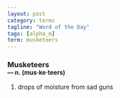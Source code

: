 ```yaml
---
layout: post
category: terms
tagline: "Word of the Day"
tags: [alpha_m]
term: musketeers
---
```


<h3>Musketeers<br/> <small>&mdash; n. (mus<span>&middot;</span>ke<span>&middot;</span>teers)</small></h3>
<p><ol>
<li>drops of moisture from sad guns</li>
</ol></p>
